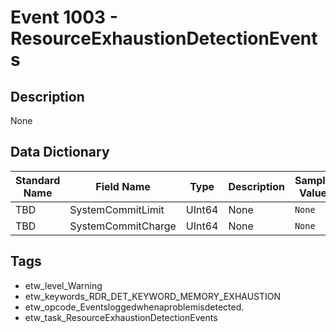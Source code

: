 # Event 1003 - ResourceExhaustionDetectionEvents

## Description
None

## Data Dictionary
|Standard Name|Field Name|Type|Description|Sample Value|
|---|---|---|---|---|
|TBD|SystemCommitLimit|UInt64|None|`None`|
|TBD|SystemCommitCharge|UInt64|None|`None`|

## Tags
* etw_level_Warning
* etw_keywords_RDR_DET_KEYWORD_MEMORY_EXHAUSTION
* etw_opcode_Eventsloggedwhenaproblemisdetected.
* etw_task_ResourceExhaustionDetectionEvents
